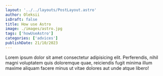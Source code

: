```yaml
---
layout: '../../layouts/PostLayout.astro'
author: Oleksii
isDraft: false
title: How use Astro
image: ./images/astro.jpg
tags: ['howUseAstro']
categories: ['advices']
publishDate: 21/10/2023
---
```


Lorem ipsum dolor sit amet consectetur adipisicing elit. 
Perferendis, nihil magni voluptatem quis doloremque quae, 
reiciendis fugit minima illum maxime aliquam facere minus 
ut vitae dolores aut unde atque libero!
